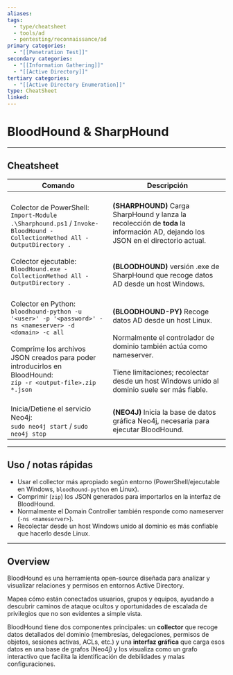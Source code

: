 ```yaml
---
aliases:
tags:
  - type/cheatsheet
  - tools/ad
  - pentesting/reconnaissance/ad
primary categories:
  - "[[Penetration Test]]"
secondary categories:
  - "[[Information Gathering]]"
  - "[[Active Directory]]"
tertiary categories:
  - "[[Active Directory Enumeration]]"
type: CheatSheet
linked:
---
```

# BloodHound & SharpHound

***

## Cheatsheet

| **Comando**                                                                                                                                                                                                                               | **Descripción**                                                                                                                                                                                                                                 |
| ----------------------------------------------------------------------------------------------------------------------------------------------------------------------------------------------------------------------------------------- | ----------------------------------------------------------------------------------------------------------------------------------------------------------------------------------------------------------------------------------------------- |
| Colector de PowerShell:<br>`Import-Module .\Sharphound.ps1` / `Invoke-BloodHound -CollectionMethod All -OutputDirectory .`<br><br>Colector ejecutable:<br>`BloodHound.exe -CollectionMethod All -OutputDirectory .` <br>                  | <br>**(SHARPHOUND)** Carga SharpHound y lanza la recolección de **toda** la información AD, dejando los JSON en el directorio actual.<br><br><br>**(BLOODHOUND)** versión .exe de SharpHound que recoge datos AD desde un host Windows.<br><br> |
| Colector en Python:<br>`bloodhound-python -u '<user>' -p '<password>' -ns <nameserver> -d <domain> -c all`<br><br>Comprime los archivos JSON creados para poder introducirlos en BloodHound:<br>`zip -r <output-file>.zip *.json`<br><br> | **(BLOODHOUND-PY)** Recoge datos AD desde un host Linux.<br><br>Normalmente el controlador de dominio también actúa como nameserver.<br><br>Tiene limitaciones; recolectar desde un host Windows unido al dominio suele ser más fiable.<br>     |
| Inicia/Detiene el servicio Neo4j:<br>`sudo neo4j start` / `sudo neo4j stop`<br>                                                                                                                                                           | **(NEO4J)** Inicia la base de datos gráfica Neo4j, necesaria para ejecutar BloodHound.                                                                                                                                                          |

---

## Uso / notas rápidas

- Usar el collector más apropiado según entorno (PowerShell/ejecutable en Windows, `bloodhound-python` en Linux).  
- Comprimir (`zip`) los JSON generados para importarlos en la interfaz de BloodHound.  
- Normalmente el Domain Controller también responde como nameserver (`-ns <nameserver>`).  
- Recolectar desde un host Windows unido al dominio es más confiable que hacerlo desde Linux.

---

## Overview

BloodHound es una herramienta open-source diseñada para analizar y visualizar relaciones y permisos en entornos Active Directory.  

Mapea cómo están conectados usuarios, grupos y equipos, ayudando a descubrir caminos de ataque ocultos y oportunidades de escalada de privilegios que no son evidentes a simple vista.  

BloodHound tiene dos componentes principales: un **collector** que recoge datos detallados del dominio (membresías, delegaciones, permisos de objetos, sesiones activas, ACLs, etc.) y una **interfaz gráfica** que carga esos datos en una base de grafos (Neo4j) y los visualiza como un grafo interactivo que facilita la identificación de debilidades y malas configuraciones.
